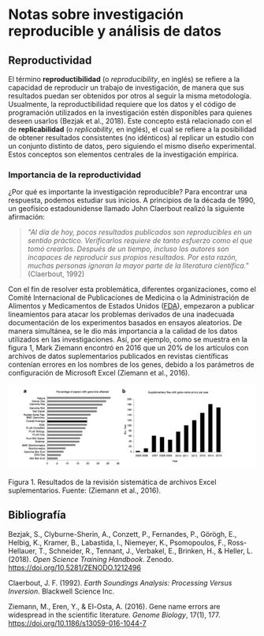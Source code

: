 # Notas sobre investigación reproducible y análisis de datos
## Reproductividad
El término **reproductibilidad** (o _reproducibility_, en inglés) se refiere a la capacidad de reproducir un trabajo de investigación, de manera que sus resultados puedan ser obtenidos por otros al seguir la misma metodología. Usualmente, la reproductibilidad requiere que los datos y el código de programación utilizados en la investigación estén disponibles para quienes deseen usarlos (Bezjak et al., 2018). Este concepto está relacionado con el de **replicabilidad** (o _replicability_, en inglés), el cual se refiere a la posibilidad de obtener resultados consistentes (no idénticos) al replicar un estudio con un conjunto distinto de datos, pero siguiendo el mismo diseño experimental. Estos conceptos son elementos centrales de la investigación empírica.

### Importancia de la reproductividad

¿Por qué es importante la investigación reproducible? Para encontrar una respuesta, podemos estudiar sus inicios. A principios de la década de 1990, un geofísico estadounidense llamado John Claerbout realizó la siguiente afirmación:

_<blockquote>"Al día de hoy, pocos resultados publicados son reproducibles en un sentido práctico. Verificarlos requiere de tanto esfuerzo como el que tomó crearlos. Después de un tiempo, incluso los autores son incapaces de reproducir sus propios resultados. Por esta razón, muchas personas ignoran la mayor parte de la literatura científica."_ (Claerbout, 1992)</blockquote>

Con el fin de resolver esta problemática, diferentes organizaciones, como el Comité Internacional de Publicaciones de Medicina o la Administración de Alimentos y Medicamentos de Estados Unidos ([FDA](https://www.fda.gov/)), empezaron a publicar lineamientos para atacar los problemas derivados de una inadecuada documentación de los experimentos basados en ensayos aleatorios. De manera simultánea, se le dio más importancia a la calidad de los datos utilizados en las investigaciones. Así, por ejemplo, como se muestra en la figura 1, Mark Ziemann encontró en 2016 que un 20% de los artículos con archivos de datos suplementarios publicados en revistas científicas contenían errores en los nombres de los genes, debido a los parámetros de configuración de Microsoft Excel (Ziemann et al., 2016).

![](practicarmarkdown.png)

Figura 1. Resultados de la revisión sistemática de archivos Excel suplementarios. Fuente: (Ziemann et al., 2016).


## Bibliografía
Bezjak, S., Clyburne-Sherin, A., Conzett, P., Fernandes, P., Görögh, E., Helbig, K., Kramer, B., Labastida, I., Niemeyer, K., Psomopoulos, F., Ross-Hellauer, T., Schneider, R., Tennant, J., Verbakel, E., Brinken, H., & Heller, L. (2018). _Open Science Training Handbook_. Zenodo. https://doi.org/10.5281/ZENODO.1212496

Claerbout, J. F. (1992). _Earth Soundings Analysis: Processing Versus Inversion_. Blackwell Science Inc.

Ziemann, M., Eren, Y., & El-Osta, A. (2016). Gene name errors are widespread in the scientific literature. _Genome Biology_, 17(1), 177. https://doi.org/10.1186/s13059-016-1044-7
